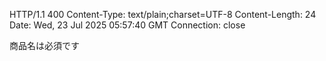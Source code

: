 HTTP/1.1 400 
Content-Type: text/plain;charset=UTF-8
Content-Length: 24
Date: Wed, 23 Jul 2025 05:57:40 GMT
Connection: close

商品名は必須です